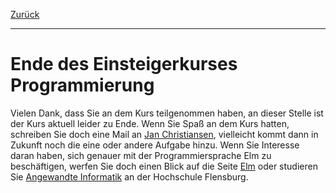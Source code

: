 [Zurück](Tetris.md)

---

# Ende des Einsteigerkurses Programmierung

Vielen Dank, dass Sie an dem Kurs teilgenommen haben, an dieser Stelle ist der Kurs aktuell leider zu Ende.
Wenn Sie Spaß an dem Kurs hatten, schreiben Sie doch eine Mail an [Jan Christiansen](mailto:jan.christiansen@hs-flensburg.de), vielleicht kommt dann in Zukunft noch die eine oder andere Aufgabe hinzu.
Wenn Sie Interesse daran haben, sich genauer mit der Programmiersprache Elm zu beschäftigen, werfen Sie doch einen Blick auf die Seite [Elm](http://elm-lang.org/) oder studieren Sie [Angewandte Informatik](https://hs-flensburg.de/studieninteressierte/angebot/bachelor/AI) an der Hochschule Flensburg.
